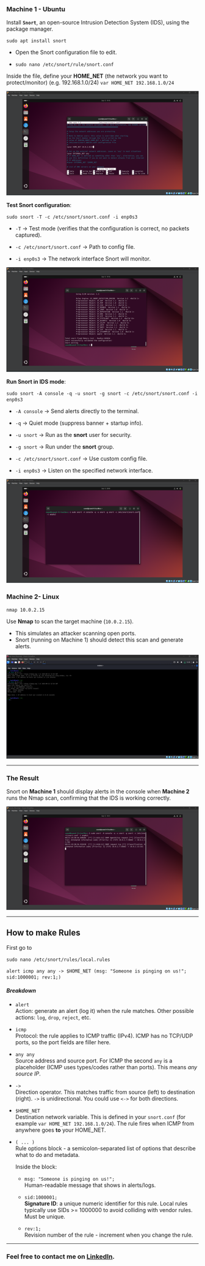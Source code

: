 ### Machine 1 - Ubuntu

Install **`Snort`**, an open-source Intrusion Detection System (IDS), using the package manager.

```shell
sudo apt install snort
```


* Open the Snort configuration file to edit.  

* `sudo nano /etc/snort/rule/snort.conf`

Inside the file, define your **HOME_NET** (the network you want to protect/monitor) (e.g. 192.168.1.0/24) `var HOME_NET 192.168.1.0/24`

<p align ="center">
    <img src= "/projects/Snort_Nmape_IDS_IPS/photo/home_net.png"
</p>


**Test Snort configuration**:

```shell
sudo snort -T -c /etc/snort/snort.conf -i enp0s3
```

- `-T` → Test mode (verifies that the configuration is correct, no packets captured).
    
- `-c /etc/snort/snort.conf` → Path to config file.
    
- `-i enp0s3` → The network interface Snort will monitor.

<p align ="center">
    <img src= "/projects/Snort_Nmape_IDS_IPS/photo/conf_check.png"
</p>

**Run Snort in IDS mode**:

```shell
sudo snort -A console -q -u snort -g snort -c /etc/snort/snort.conf -i enp0s3
```

- `-A console` → Send alerts directly to the terminal.
    
- `-q` → Quiet mode (suppress banner + startup info).
    
- `-u snort` → Run as the **snort** user for security.
    
- `-g snort` → Run under the **snort** group.
    
- `-c /etc/snort/snort.conf` → Use custom config file.
    
- `-i enp0s3` → Listen on the specified network interface.

<p align ="center">
    <img src= "/projects/Snort_Nmape_IDS_IPS/photo/snort_ids.png"
</p>

### Machine 2- Linux
```shell
nmap 10.0.2.15
```

Use **Nmap** to scan the target machine (`10.0.2.15`).  
* This simulates an attacker scanning open ports.  
* Snort (running on Machine 1) should detect this scan and generate alerts.

<p align ="center">
    <img src= "/projects/Snort_Nmape_IDS_IPS/photo/attacker_machine.png"
</p>

----
### The Result
Snort on **Machine 1** should display alerts in the console when **Machine 2** runs the Nmap scan, confirming that the IDS is working correctly.

<p align ="center">
    <img src= "/projects/Snort_Nmape_IDS_IPS/photo/detect_result.png"
</p>

---

## How to make Rules

First go to 

```shell
sudo nano /etc/snort/rules/local.rules
```

```shell
alert icmp any any -> $HOME_NET (msg: "Someone is pinging on us!"; sid:1000001; rev:1;)
```

#### ***Breakdown***
- `alert`  
    Action: generate an alert (log it) when the rule matches. Other possible actions: `log`, `drop`, `reject`, etc.
    
- `icmp`  
    Protocol: the rule applies to ICMP traffic (IPv4). ICMP has no TCP/UDP ports, so the port fields are filler here.
    
- `any any`  
    Source address and source port. For ICMP the second `any` is a placeholder (ICMP uses types/codes rather than ports). This means _any source IP_.
    
- `->`  
    Direction operator. This matches traffic from source (left) to destination (right). `->` is unidirectional. You could use `<->` for both directions.
    
- `$HOME_NET`  
    Destination network variable. This is defined in your `snort.conf` (for example `var HOME_NET 192.168.1.0/24`). The rule fires when ICMP from anywhere goes **to** your HOME_NET.
    
- `( ... )`  
    Rule options block - a semicolon-separated list of options that describe what to do and metadata.
    
    Inside the block:
    
    - `msg: "Someone is pinging on us!";`  
        Human-readable message that shows in alerts/logs.
        
    - `sid:1000001;`  
        **Signature ID**: a unique numeric identifier for this rule. Local rules typically use SIDs >= 1000000 to avoid colliding with vendor rules. Must be unique.
        
    - `rev:1;`  
        Revision number of the rule - increment when you change the rule.
---

### **Feel free to contact me on** **[LinkedIn](https://www.linkedin.com/in/saeed-elfiky-61188b24b/)**.
